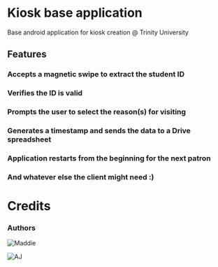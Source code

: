 # Kiosk base application
Base android application for kiosk creation @ Trinity University

## Features
### Accepts a magnetic swipe to extract the student ID
### Verifies the ID is valid
### Prompts the user to select the reason(s) for visiting
### Generates a timestamp and sends the data to a Drive spreadsheet
### Application restarts from the beginning for the next patron
### And whatever else the client might need :)

# Credits
### Authors
![Maddie](https://github.com/mlizbeth)

![AJ](https://github.com/anjolly)



